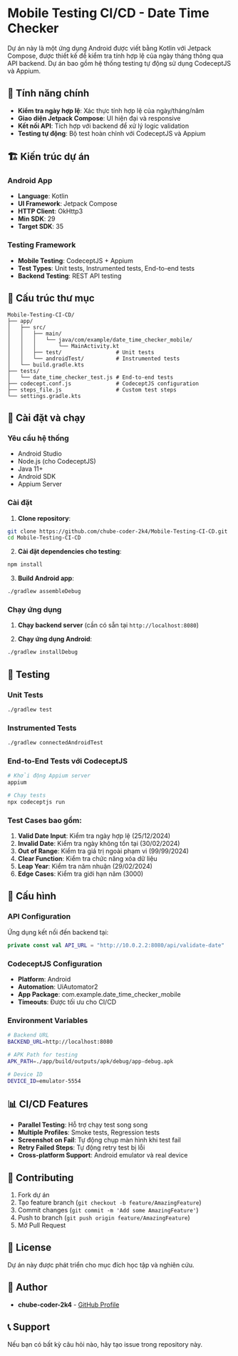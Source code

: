 # Mobile Testing CI/CD - Date Time Checker

Dự án này là một ứng dụng Android được viết bằng Kotlin với Jetpack Compose, được thiết kế để kiểm tra tính hợp lệ của ngày tháng thông qua API backend. Dự án bao gồm hệ thống testing tự động sử dụng CodeceptJS và Appium.

## 📱 Tính năng chính

- **Kiểm tra ngày hợp lệ**: Xác thực tính hợp lệ của ngày/tháng/năm
- **Giao diện Jetpack Compose**: UI hiện đại và responsive
- **Kết nối API**: Tích hợp với backend để xử lý logic validation
- **Testing tự động**: Bộ test hoàn chỉnh với CodeceptJS và Appium

## 🏗️ Kiến trúc dự án

### Android App
- **Language**: Kotlin
- **UI Framework**: Jetpack Compose
- **HTTP Client**: OkHttp3
- **Min SDK**: 29
- **Target SDK**: 35

### Testing Framework
- **Mobile Testing**: CodeceptJS + Appium
- **Test Types**: Unit tests, Instrumented tests, End-to-end tests
- **Backend Testing**: REST API testing

## 📁 Cấu trúc thư mục

```
Mobile-Testing-CI-CD/
├── app/
│   ├── src/
│   │   ├── main/
│   │   │   └── java/com/example/date_time_checker_mobile/
│   │   │       └── MainActivity.kt
│   │   ├── test/                 # Unit tests
│   │   └── androidTest/          # Instrumented tests
│   └── build.gradle.kts
├── tests/
│   └── date_time_checker_test.js # End-to-end tests
├── codecept.conf.js              # CodeceptJS configuration
├── steps_file.js                 # Custom test steps
└── settings.gradle.kts
```

## 🚀 Cài đặt và chạy

### Yêu cầu hệ thống
- Android Studio
- Node.js (cho CodeceptJS)
- Java 11+
- Android SDK
- Appium Server

### Cài đặt

1. **Clone repository**:
```bash
git clone https://github.com/chube-coder-2k4/Mobile-Testing-CI-CD.git
cd Mobile-Testing-CI-CD
```

2. **Cài đặt dependencies cho testing**:
```bash
npm install
```

3. **Build Android app**:
```bash
./gradlew assembleDebug
```

### Chạy ứng dụng

1. **Chạy backend server** (cần có sẵn tại `http://localhost:8080`)

2. **Chạy ứng dụng Android**:
```bash
./gradlew installDebug
```

## 🧪 Testing

### Unit Tests
```bash
./gradlew test
```

### Instrumented Tests
```bash
./gradlew connectedAndroidTest
```

### End-to-End Tests với CodeceptJS
```bash
# Khởi động Appium server
appium

# Chạy tests
npx codeceptjs run
```

### Test Cases bao gồm:

1. **Valid Date Input**: Kiểm tra ngày hợp lệ (25/12/2024)
2. **Invalid Date**: Kiểm tra ngày không tồn tại (30/02/2024)
3. **Out of Range**: Kiểm tra giá trị ngoài phạm vi (99/99/2024)
4. **Clear Function**: Kiểm tra chức năng xóa dữ liệu
5. **Leap Year**: Kiểm tra năm nhuận (29/02/2024)
6. **Edge Cases**: Kiểm tra giới hạn năm (3000)

## 🔧 Cấu hình

### API Configuration
Ứng dụng kết nối đến backend tại:
```kotlin
private const val API_URL = "http://10.0.2.2:8080/api/validate-date"
```

### CodeceptJS Configuration
- **Platform**: Android
- **Automation**: UiAutomator2
- **App Package**: com.example.date_time_checker_mobile
- **Timeouts**: Được tối ưu cho CI/CD

### Environment Variables
```bash
# Backend URL
BACKEND_URL=http://localhost:8080

# APK Path for testing
APK_PATH=./app/build/outputs/apk/debug/app-debug.apk

# Device ID
DEVICE_ID=emulator-5554
```

## 📊 CI/CD Features

- **Parallel Testing**: Hỗ trợ chạy test song song
- **Multiple Profiles**: Smoke tests, Regression tests
- **Screenshot on Fail**: Tự động chụp màn hình khi test fail
- **Retry Failed Steps**: Tự động retry test bị lỗi
- **Cross-platform Support**: Android emulator và real device

## 🤝 Contributing

1. Fork dự án
2. Tạo feature branch (`git checkout -b feature/AmazingFeature`)
3. Commit changes (`git commit -m 'Add some AmazingFeature'`)
4. Push to branch (`git push origin feature/AmazingFeature`)
5. Mở Pull Request

## 📝 License

Dự án này được phát triển cho mục đích học tập và nghiên cứu.

## 👥 Author

- **chube-coder-2k4** - [GitHub Profile](https://github.com/chube-coder-2k4)

## 📞 Support

Nếu bạn có bất kỳ câu hỏi nào, hãy tạo issue trong repository này.
